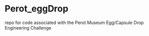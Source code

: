 # Perot_eggDrop
repo for code associated with the Perot Museum Egg/Capsule Drop Engineering Challenge
